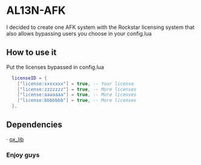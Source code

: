 # AL13N-AFK

I decided to create one AFK system with the Rockstar licensing system that also allows bypassing users you choose in your config.lua

## How to use it

Put the licenses bypassed in config.lua

```lua
  licenseID = {
    ["license:xxxxxxx"] = true, -- Your license
    ["license:zzzzzzz"] = true, -- More licenses
    ["license:aaaaaaa"] = true, -- More licenses
    ["license:bbbbbbb"] = true, -- More licenses
  },
```

## Dependencies

· [ox_lib](https://github.com/overextended/ox_lib)

### Enjoy guys
